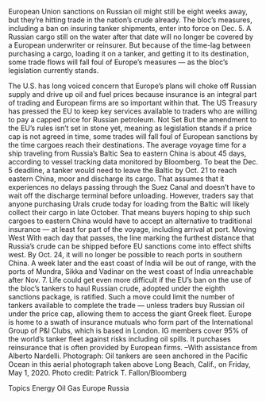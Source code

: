 European Union sanctions on Russian oil might still be eight weeks away, but they’re hitting trade in the nation’s crude already.
The bloc’s measures, including a ban on insuring tanker shipments, enter into force on Dec. 5. A Russian cargo still on the water after that date will no longer be covered by a European underwriter or reinsurer.
But because of the time-lag between purchasing a cargo, loading it on a tanker, and getting it to its destination, some trade flows will fall foul of Europe’s measures — as the bloc’s legislation currently stands.

The U.S. has long voiced concern that Europe’s plans will choke off Russian supply and drive up oil and fuel prices because insurance is an integral part of trading and European firms are so important within that. The US Treasury has pressed the EU to keep key services available to traders who are willing to pay a capped price for Russian petroleum.
Not Set
But the amendment to the EU’s rules isn’t set in stone yet, meaning as legislation stands if a price cap is not agreed in time, some trades will fall foul of European sanctions by the time cargoes reach their destinations.
The average voyage time for a ship traveling from Russia’s Baltic Sea to eastern China is about 45 days, according to vessel tracking data monitored by Bloomberg.
To beat the Dec. 5 deadline, a tanker would need to leave the Baltic by Oct. 21 to reach eastern China, moor and discharge its cargo. That assumes that it experiences no delays passing through the Suez Canal and doesn’t have to wait off the discharge terminal before unloading.
However, traders say that anyone purchasing Urals crude today for loading from the Baltic will likely collect their cargo in late October.
That means buyers hoping to ship such cargoes to eastern China would have to accept an alternative to traditional insurance — at least for part of the voyage, including arrival at port.
Moving West
With each day that passes, the line marking the furthest distance that Russia’s crude can be shipped before EU sanctions come into effect shifts west.
By Oct. 24, it will no longer be possible to reach ports in southern China. A week later and the east coast of India will be out of range, with the ports of Mundra, Sikka and Vadinar on the west coast of India unreachable after Nov. 7.
Life could get even more difficult if the EU’s ban on the use of the bloc’s tankers to haul Russian crude, adopted under the eighth sanctions package, is ratified. Such a move could limit the number of tankers available to complete the trade — unless traders buy Russian oil under the price cap, allowing them to access the giant Greek fleet.
Europe is home to a swath of insurance mutuals who form part of the International Group of P&I Clubs, which is based in London.
IG members cover 95% of the world’s tanker fleet against risks including oil spills. It purchases reinsurance that is often provided by European firms.
–With assistance from Alberto Nardelli.
Photograph: Oil tankers are seen anchored in the Pacific Ocean in this aerial photograph taken above Long Beach, Calif., on Friday, May 1, 2020. Photo credit: Patrick T. Fallon/Bloomberg

Topics
Energy
Oil Gas
Europe
Russia
